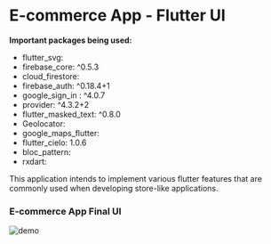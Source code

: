 # E-commerce App - Flutter UI

**Important packages being used:**

- flutter_svg:
- firebase_core: ^0.5.3
- cloud_firestore:
- firebase_auth: ^0.18.4+1
- google_sign_in : ^4.0.7
- provider: ^4.3.2+2
- flutter_masked_text: ^0.8.0
- Geolocator:
- google_maps_flutter:
- flutter_cielo: 1.0.6
- bloc_pattern:
- rxdart:

This application intends to implement various flutter features that are commonly used when developing store-like applications.

### E-commerce App Final UI

![demo](promo-video/mobizen.gif)


